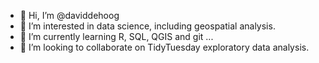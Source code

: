 - 👋 Hi, I’m @daviddehoog
- 👀 I’m interested in data science, including geospatial analysis.
- 🌱 I’m currently learning R, SQL, QGIS and git ...
- 💞️ I’m looking to collaborate on TidyTuesday exploratory data analysis.

<!---
daviddehoog/daviddehoog is a ✨ special ✨ repository because its `README.md` (this file) appears on your GitHub profile.
You can click the Preview link to take a look at your changes.
--->
